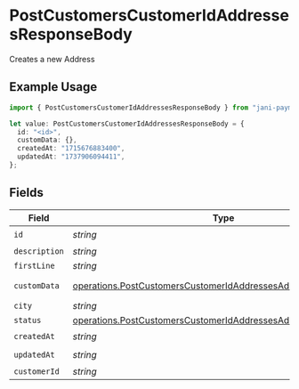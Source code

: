 # PostCustomersCustomerIdAddressesResponseBody

Creates a new Address

## Example Usage

```typescript
import { PostCustomersCustomerIdAddressesResponseBody } from "jani-payments/models/operations";

let value: PostCustomersCustomerIdAddressesResponseBody = {
  id: "<id>",
  customData: {},
  createdAt: "1715676883400",
  updatedAt: "1737906094411",
};
```

## Fields

| Field                                                                                                                                            | Type                                                                                                                                             | Required                                                                                                                                         | Description                                                                                                                                      |
| ------------------------------------------------------------------------------------------------------------------------------------------------ | ------------------------------------------------------------------------------------------------------------------------------------------------ | ------------------------------------------------------------------------------------------------------------------------------------------------ | ------------------------------------------------------------------------------------------------------------------------------------------------ |
| `id`                                                                                                                                             | *string*                                                                                                                                         | :heavy_check_mark:                                                                                                                               | N/A                                                                                                                                              |
| `description`                                                                                                                                    | *string*                                                                                                                                         | :heavy_minus_sign:                                                                                                                               | N/A                                                                                                                                              |
| `firstLine`                                                                                                                                      | *string*                                                                                                                                         | :heavy_minus_sign:                                                                                                                               | N/A                                                                                                                                              |
| `customData`                                                                                                                                     | [operations.PostCustomersCustomerIdAddressesAddressesCustomData](../../models/operations/postcustomerscustomeridaddressesaddressescustomdata.md) | :heavy_check_mark:                                                                                                                               | Any valid JSON value                                                                                                                             |
| `city`                                                                                                                                           | *string*                                                                                                                                         | :heavy_minus_sign:                                                                                                                               | N/A                                                                                                                                              |
| `status`                                                                                                                                         | [operations.PostCustomersCustomerIdAddressesAddressesStatus](../../models/operations/postcustomerscustomeridaddressesaddressesstatus.md)         | :heavy_minus_sign:                                                                                                                               | N/A                                                                                                                                              |
| `createdAt`                                                                                                                                      | *string*                                                                                                                                         | :heavy_check_mark:                                                                                                                               | N/A                                                                                                                                              |
| `updatedAt`                                                                                                                                      | *string*                                                                                                                                         | :heavy_check_mark:                                                                                                                               | N/A                                                                                                                                              |
| `customerId`                                                                                                                                     | *string*                                                                                                                                         | :heavy_minus_sign:                                                                                                                               | N/A                                                                                                                                              |